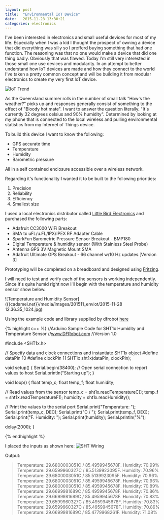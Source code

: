 ```yaml
---
layout: post
title:  "Environmental IoT Device"
date:   2015-11-28 13:30:21
categories: electronics
---
```

I've been interested in electronics and small useful devices for most of my life. Especially when I was a kid I thought the prospect of owning a device that did everything was silly so I prefferd buying something that had one function. The reasoning was that no one would make a device that did one thing badly. Obviously that was flawed. Today I'm still very interested in those small one use devices and modularity. In an attempt to better understand how IoT devices are made and how they connect to the world I've taken a pretty common concept and will be building it from modular electronics to create my very first IoT device.

![IoT Trend]({{cadamei.net}}/media/images/201511_enviot/iot_trend.PNG)

As the Queensland summer rolls in the number of small talk "How's the weather?" picks up and responses generally consist of something to the effect of "Bloody hot mate". I want to answer the question literally. "It's currently 32 degrees celsius and 90% humidity". Determined by looking at my phone that is connected to the local wireless and pulling environmental statistics from my Internet of Things device.

To build this device I want to know the following:

* GPS accurate time
* Temperature
* Humidity
* Barometric pressure

All in a self contained enclosure accessible over a wireless network.

Regarding it's functionality I wanted it to be built to the following priorities:

1. Precision
2. Reliability
3. Efficiency
4. Smallest size

I used a local electronics distributor called [Little Bird Electronics](http://littlebirdelectronics.com) and purchased the following parts:

* Adafruit CC3000 WiFi Breakout
* SMA to uFL/u.FL/IPX/IPEX RF Adapter Cable
* SparkFun Barometric Pressure Sensor Breakout - BMP180
* Digital Temperature & humidity sensor (With Stainless Steel Probe)
* Antenna GPS 3V Magnetic Mount SMA
* Adafruit Ultimate GPS Breakout - 66 channel w/10 Hz updates [Version 3]

Prototyping will be completed on a breadboard and designed using [Fritzing](http://fritzing.org/).

I will need to test and verify each of the sensors is working independently. Since it's quite humid right now I'll begin with the temperature and humidity sensor show below.

![Temperature and Humidity Sensor]({{cadamei.net}}/media/images/201511_enviot/2015-11-28 12.36.35_1024.jpg)

Using the example code and library supplied by dfrobot [here](http://www.dfrobot.com/wiki/index.php/Digital_Temperature_and_Humidity_sensor_(With_Stainless_Steel_Probe)_(SKU:SEN0148))

{% highlight c++ %}
//Arduino Sample Code for SHT1x Humidity and Temperature Sensor
//www.DFRobot.com
//Version 1.0

#include <SHT1x.h>

// Specify data and clock connections and instantiate SHT1x object
#define dataPin  10
#define clockPin 11
SHT1x sht1x(dataPin, clockPin);

void setup()
{
   Serial.begin(38400); // Open serial connection to report values to host
   Serial.println("Starting up");
}

void loop()
{
  float temp_c;
  float temp_f;
  float humidity;

  // Read values from the sensor
  temp_c = sht1x.readTemperatureC();
  temp_f = sht1x.readTemperatureF();
  humidity = sht1x.readHumidity();

  // Print the values to the serial port
  Serial.print("Temperature: ");
  Serial.print(temp_c, DEC);
  Serial.print("C / ");
  Serial.print(temp_f, DEC);
  Serial.print("F. Humidity: ");
  Serial.print(humidity);
  Serial.println("%");

  delay(2000);
}

{% endhighlight %}

I placed the inputs as shown here:
![SHT Wiring]({{cadamei.net}}/media/images/201511_enviot/Temperature_and_humidity_sensor_(FIT0320).png)

Output:

> Temperature: 29.6800003051C / 85.4959945678F. Humidity: 70.99%
> Temperature: 29.6599960327C / 85.5139923095F. Humidity: 70.96%
> Temperature: 29.6800003051C / 85.5139923095F. Humidity: 70.96%
> Temperature: 29.6800003051C / 85.4959945678F. Humidity: 70.96%
> Temperature: 29.6800003051C / 85.4959945678F. Humidity: 70.89%
> Temperature: 29.6699981689C / 85.4959945678F. Humidity: 70.86%
> Temperature: 29.6699981689C / 85.4959945678F. Humidity: 70.83%
> Temperature: 29.6599960327C / 85.4959945678F. Humidity: 70.83%
> Temperature: 29.6599960327C / 85.4959945678F. Humidity: 70.89%
> Temperature: 29.6699981689C / 85.4779968261F. Humidity: 71.08%
